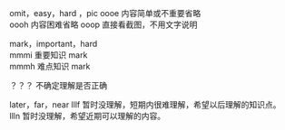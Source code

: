 omit，easy，hard ，pic
oooe 内容简单或不重要省略  
oooh 内容困难省略
ooop 直接看截图，不用文字说明

mark，important，hard  
mmmi 重要知识 mark  
mmmh 难点知识 mark

？？？ 不确定理解是否正确

later，far，near
lllf 暂时没理解，短期内很难理解，希望以后理解的知识点。  
llln 暂时没理解，希望近期可以理解的内容。
